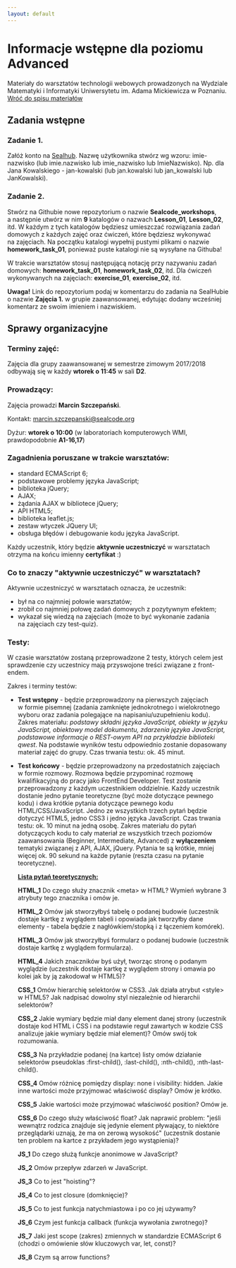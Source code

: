 ```yaml
---
layout: default
---
```

<div class="inner">
	<h1 id="main1">Informacje wstępne dla poziomu Advanced</h1>
    <div id="main2" class="h2">Materiały do&nbsp;warsztatów technologii webowych prowadzonych na Wydziale Matematyki i&nbsp;Informatyki Uniwersytetu im. Adama Mickiewicza w Poznaniu.</div>
	<a href="../../index.html" class="button-v button-module">Wróć do&nbsp;spisu materiałów</a>
	<div style="clear: both;"></div>
</div>

## Zadania wstępne

### Zadanie 1.

Załóż konto na <a href="https://hub.sealcode.org/" target="blank">Sealhub</a>. Nazwę użytkownika stwórz wg wzoru:
imie-nazwisko (lub imie.nazwisko lub imie_nazwisko lub ImieNazwisko). Np. dla Jana Kowalskiego - jan-kowalski (lub jan.kowalski lub jan_kowalski lub JanKowalski).

### Zadanie 2.

Stwórz na Githubie nowe repozytorium o&nbsp;nazwie **Sealcode_workshops**,
a&nbsp;następnie utwórz w&nbsp;nim **9** katalogów o&nbsp;nazwach **Lesson_01**, **Lesson_02**, itd.
W&nbsp;każdym z&nbsp;tych katalogów będziesz umieszczać rozwiązania zadań domowych
z&nbsp;każdych zajęć oraz&nbsp;ćwiczeń, które&nbsp;będziesz wykonywać na&nbsp;zajęciach.
Na&nbsp;początku katalogi wypełnij pustymi plikami o&nbsp;nazwie **homework_task_01**, ponieważ&nbsp;puste katalogi nie&nbsp;są wysyłane na&nbsp;Githuba!

W trakcie warsztatów stosuj następującą notację przy&nbsp;nazywaniu zadań domowych: **homework_task_01**, **homework_task_02**, itd.
Dla&nbsp;ćwiczeń wykonywanych na&nbsp;zajęciach: **exercise_01**, **exercise_02**, itd.

**Uwaga!** Link do repozytorium podaj w&nbsp;komentarzu do&nbsp;zadania na&nbsp;SealHubie o&nbsp;nazwie **Zajęcia 1.** w&nbsp;grupie zaawansowanej, edytując dodany wcześniej komentarz ze&nbsp;swoim imieniem i&nbsp;nazwiskiem.

## Sprawy organizacyjne

### Terminy zajęć:
Zajęcia dla grupy zaawansowanej w semestrze zimowym 2017/2018 odbywają się w każdy **wtorek o&nbsp;11:45** w&nbsp;sali **D2**.

### Prowadzący:
Zajęcia prowadzi **Marcin Szczepański**.

Kontakt: <a href="maito:marcin.szczepanski@sealcode.org">marcin.szczepanski@sealcode.org</a>

Dyżur: **wtorek o 10:00** (w laboratoriach komputerowych WMI, prawdopodobnie **A1-16,17**)

### Zagadnienia poruszane w trakcie warsztatów:

* standard ECMAScript 6;
*	podstawowe problemy języka JavaScript;
* biblioteka jQuery;
* AJAX;
* żądania AJAX w bibliotece jQuery;
*	API HTML5;
*	biblioteka leaflet.js;
*	zestaw wtyczek JQuery UI;
*	obsługa błędów i debugowanie kodu języka JavaScript.

Każdy uczestnik, który będzie **aktywnie uczestniczyć** w warsztatach otrzyma na końcu imienny **certyfikat** :)

### Co to znaczy "aktywnie uczestniczyć" w warsztatach?

Aktywnie uczestniczyć w warsztatach oznacza, że uczestnik:

*	był na co najmniej połowie warsztatów;
*	zrobił co najmniej połowę zadań domowych z pozytywnym efektem;
*	wykazał się wiedzą na zajęciach (może to&nbsp;być wykonanie zadania na&nbsp;zajęciach czy&nbsp;test-quiz).

### Testy:

W czasie warsztatów zostaną przeprowadzone 2 testy, których celem jest sprawdzenie czy uczestnicy mają przyswojone treści związane z&nbsp;front-endem.

Zakres i terminy testów:
* **Test wstępny** - będzie przeprowadzony na&nbsp;pierwszych zajęciach w&nbsp;formie pisemnej (zadania zamknięte jednokrotnego i&nbsp;wielokrotnego wyboru oraz&nbsp;zadania polegające na&nbsp;napisaniu/uzupełnieniu kodu). Zakres materiału: _podstawy składni języka JavaScript, obiekty w&nbsp;języku JavaScript, obiektowy model dokumentu, zdarzenia języka JavaScript, podstawowe informacje o&nbsp;REST-owym API na&nbsp;przykładzie biblioteki qwest_. Na&nbsp;podstawie wyników testu odpowiednio zostanie dopasowany materiał zajęć do&nbsp;grupy. Czas trwania testu: ok. 45 minut.
* **Test końcowy** - będzie przeprowadzony na&nbsp;przedostatnich zajęciach w&nbsp;formie rozmowy. Rozmowa będzie przypominać rozmowę kwalifikacyjną do pracy jako FrontEnd Developer. Test zostanie przeprowadzony z&nbsp;każdym uczestnikiem oddzielnie. Każdy uczestnik dostanie jedno pytanie teoretyczne (być może dotyczące pewnego kodu) i&nbsp;dwa krótkie pytania dotyczące pewnego kodu HTML/CSS/JavaScript. Jedno ze&nbsp;wszystkich trzech pytań będzie dotyczyć HTML5, jedno CSS3 i&nbsp;jedno języka JavaScript. Czas trwania testu: ok. 10 minut na jedną osobę.
Zakres materiału do pytań dotyczących kodu to cały materiał ze&nbsp;wszystkich trzech poziomów zaawansowania (Beginner, Intermediate, Advanced) z **wyłączeniem** tematyki związanej z&nbsp;API, AJAX, jQuery. Pytania te są krótkie, mniej więcej ok. 90 sekund na&nbsp;każde pytanie (reszta czasu na&nbsp;pytanie teoretyczne).

	**<u>Lista pytań teoretycznych:</u>**
	
	**HTML_1** Do czego służy znacznik <span class="preformat">&lt;meta&gt;</span> w HTML? Wymień wybrane 3 atrybuty tego znacznika i&nbsp;omów je.
	
	**HTML_2** Omów jak stworzyłbyś tabelę o podanej budowie (uczestnik dostaje kartkę z wyglądem tabeli i&nbsp;opowiada jak tworzyłby dane elementy - tabela będzie z nagłówkiem/stopką i z łączeniem komórek).
	
	**HTML_3** Omów jak stworzyłbyś formularz o podanej budowie (uczestnik dostaje kartkę z&nbsp;wyglądem formularza).
	
	**HTML_4** Jakich znaczników byś użył, tworząc stronę o podanym wyglądzie (uczestnik dostaje kartkę z&nbsp;wyglądem strony i&nbsp;omawia po kolei jak by ją zakodował w HTML5)?
	
	**CSS_1** Omów hierarchię selektorów w CSS3. Jak działa atrybut <span class="preformat">&lt;style&gt;</span> w HTML5? Jak nadpisać dowolny styl niezależnie od hierarchii selektorów?
	
	**CSS_2** Jakie wymiary będzie miał dany element danej strony (uczestnik dostaje kod HTML i&nbsp;CSS&nbsp;i&nbsp;na&nbsp;podstawie reguł zawartych w kodzie CSS analizuje jakie wymiary będzie miał element)? Omów swój tok rozumowania.
	
	**CSS_3** Na przykładzie podanej (na kartce) listy omów działanie selektorów pseudoklas <span class="preformat">:first-child()</span>, <span class="preformat">:last-child()</span>, <span class="preformat">:nth-child()</span>, <span class="preformat">:nth-last-child()</span>.
	
	**CSS_4** Omów różnicę pomiędzy <span class="preformat">display: none</span> i <span class="preformat">visibility: hidden</span>. Jakie inne wartości może przyjmować właściwość <span class="preformat">display</span>? Omów je krótko.
	
	**CSS_5** Jakie wartości może przyjmować właściwość <span class="preformat">position</span>? Omów je.
	
	**CSS_6** Do czego służy właściwość <span class="preformat">float</span>? Jak naprawić problem: "jeśli wewnątrz rodzica znajduje się jedynie element pływający, to niektóre przeglądarki uznają, że ma on zerową wysokość" (uczestnik dostanie ten&nbsp;problem na&nbsp;kartce z przykładem jego wystąpienia)?
	
	**JS_1** Do czego służą funkcje anonimowe w JavaScript?
	
	**JS_2** Omów przepływ zdarzeń w JavaScript.
	
	**JS_3** Co to jest "hoisting"?
	
	**JS_4** Co to jest closure (domknięcie)?
	
	**JS_5** Co to jest funkcja natychmiastowa i po co jej używamy?
	
	**JS_6** Czym jest funkcja callback (funkcja wywołania zwrotnego)?
	
	**JS_7** Jaki jest scope (zakres) zmiennych w standardzie ECMAScript 6 (chodzi o omówienie słów kluczowych <span class="preformat">var</span>, <span class="preformat">let</span>, <span class="preformat">const</span>)?
	
	**JS_8** Czym są arrow functions?

